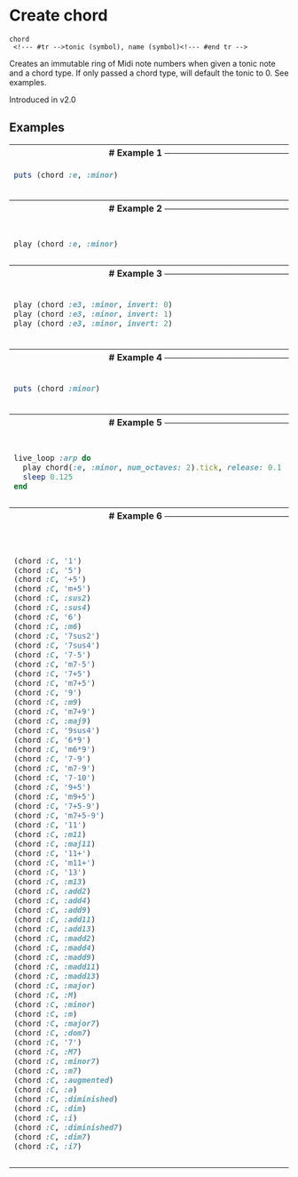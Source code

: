 # Create chord

```
chord 
 <!--- #tr -->tonic (symbol), name (symbol)<!--- #end tr -->
```


Creates an immutable ring of Midi note numbers when given a tonic note and a chord type. If only passed a chord type, will default the tonic to 0. See examples.

Introduced in v2.0

## Examples

<table class="examples">
<tr>
<th colspan="2" class="even head"># Example 1 ──────────────────────────────────────────────────────</th>
</tr>
<tr>
<td class="even">

```ruby
puts (chord :e, :minor)



```

</td>
<td class="even">

<!--- #tr -->
```ruby
# returns a ring of midi notes - (ring 64, 67, 71)



```
<!--- #end tr -->

</td>
</tr>
<tr>
<th colspan="2" class="odd head"># Example 2 ──────────────────────────────────────────────────────</th>
</tr>
<tr>
<td class="odd">

```ruby

play (chord :e, :minor)


```

</td>
<td class="odd">

<!--- #tr -->
```ruby
# Play all the notes together
 



```
<!--- #end tr -->

</td>
</tr>
<tr>
<th colspan="2" class="even head"># Example 3 ──────────────────────────────────────────────────────</th>
</tr>
<tr>
<td class="even">

```ruby

play (chord :e3, :minor, invert: 0)
play (chord :e3, :minor, invert: 1)
play (chord :e3, :minor, invert: 2)



```

</td>
<td class="even">

<!--- #tr -->
```ruby
# Chord inversions (see the fn chord_invert)
# Play the basic :e3, :minor chord - (ring 52, 55, 59)
# Play the first inversion of :e3, :minor - (ring 55, 59, 64)
# Play the first inversion of :e3, :minor - (ring 59, 64, 67)



```
<!--- #end tr -->

</td>
</tr>
<tr>
<th colspan="2" class="odd head"># Example 4 ──────────────────────────────────────────────────────</th>
</tr>
<tr>
<td class="odd">

```ruby

puts (chord :minor)



```

</td>
<td class="odd">

<!--- #tr -->
```ruby
# You can create a chord without a tonic:
#=> (ring 0, 3, 7)



```
<!--- #end tr -->

</td>
</tr>
<tr>
<th colspan="2" class="even head"># Example 5 ──────────────────────────────────────────────────────</th>
</tr>
<tr>
<td class="even">

```ruby

live_loop :arp do
  play chord(:e, :minor, num_octaves: 2).tick, release: 0.1
  sleep 0.125
end


```

</td>
<td class="even">

<!--- #tr -->
```ruby
# chords are great for arpeggiators
 
 
 
 



```
<!--- #end tr -->

</td>
</tr>
<tr>
<th colspan="2" class="odd head"># Example 6 ──────────────────────────────────────────────────────</th>
</tr>
<tr>
<td class="odd">

```ruby


(chord :C, '1')
(chord :C, '5')
(chord :C, '+5')
(chord :C, 'm+5')
(chord :C, :sus2)
(chord :C, :sus4)
(chord :C, '6')
(chord :C, :m6)
(chord :C, '7sus2')
(chord :C, '7sus4')
(chord :C, '7-5')
(chord :C, 'm7-5')
(chord :C, '7+5')
(chord :C, 'm7+5')
(chord :C, '9')
(chord :C, :m9)
(chord :C, 'm7+9')
(chord :C, :maj9)
(chord :C, '9sus4')
(chord :C, '6*9')
(chord :C, 'm6*9')
(chord :C, '7-9')
(chord :C, 'm7-9')
(chord :C, '7-10')
(chord :C, '9+5')
(chord :C, 'm9+5')
(chord :C, '7+5-9')
(chord :C, 'm7+5-9')
(chord :C, '11')
(chord :C, :m11)
(chord :C, :maj11)
(chord :C, '11+')
(chord :C, 'm11+')
(chord :C, '13')
(chord :C, :m13)
(chord :C, :add2)
(chord :C, :add4)
(chord :C, :add9)
(chord :C, :add11)
(chord :C, :add13)
(chord :C, :madd2)
(chord :C, :madd4)
(chord :C, :madd9)
(chord :C, :madd11)
(chord :C, :madd13)
(chord :C, :major)
(chord :C, :M)
(chord :C, :minor)
(chord :C, :m)
(chord :C, :major7)
(chord :C, :dom7)
(chord :C, '7')
(chord :C, :M7)
(chord :C, :minor7)
(chord :C, :m7)
(chord :C, :augmented)
(chord :C, :a)
(chord :C, :diminished)
(chord :C, :dim)
(chord :C, :i)
(chord :C, :diminished7)
(chord :C, :dim7)
(chord :C, :i7)


```

</td>
<td class="odd">

<!--- #tr -->
```ruby
# Sonic Pi supports a large range of chords
# Notice that the more exotic ones have to be surrounded by ' quotes
 
 
 
 
 
 
 
 
 
 
 
 
 
 
 
 
 
 
 
 
 
 
 
 
 
 
 
 
 
 
 
 
 
 
 
 
 
 
 
 
 
 
 
 
 
 
 
 
 
 
 
 
 
 
 
 
 
 
 
 
 
 
 



```
<!--- #end tr -->

</td>
</tr>
</table>

